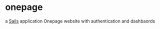 # onepage

a [Sails](http://sailsjs.org) application
Onepage website with authentication and dashbaords
